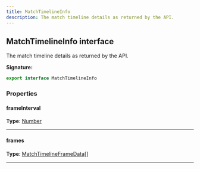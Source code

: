```yaml
---
title: MatchTimelineInfo
description: The match timeline details as returned by the API.
---
```


## MatchTimelineInfo interface

The match timeline details as returned by the API.

**Signature:**

```ts
export interface MatchTimelineInfo 
```

### Properties

#### frameInterval



**Type**: [Number](https://developer.mozilla.org/en-US/docs/Web/JavaScript/Reference/Global_Objects/Number)

---

#### frames



**Type**: [MatchTimelineFrameData](/api/matchtimelineframedata)[]

---

